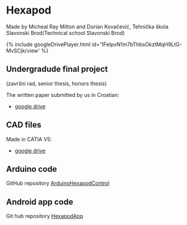 # Hexapod
Made by Micheal Ray Milton and Dorian Kovačević, Tehnička škola Slavonski Brod(Technical school Slavonski Brod)

{% include googleDrivePlayer.html id='1FeIpvN1m7bThbsOkztMqH9LtG-MvSCjk/view' %}

## Undergradude final project
(završni rad, senior thesis, honors thesis)

The written paper submitted by us in Croatian:
- [google drive](https://drive.google.com/file/d/1IeAkGCefQATIOI2VWCPJCTtHlTw8PiWc/view?usp=sharing)

## CAD files
Made in CATIA V5:
- [google drive](https://drive.google.com/drive/folders/1QQRWzVuSSnGnp3QAfDBRTR51gKrdCw-J?usp=sharing)

## Arduino code
GitHub repository [ArduinoHexapodControl](https://github.com/DorianK29/ArduinoHexapodControl)

## Android app code
Git hub repository [HexapodApp](https://github.com/DorianK29/HexapodApp)
